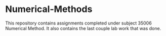 # Numerical-Methods

This repository contains assignments completed under subject 35006 Numerical Method. It also contains the last couple lab work that was done.
